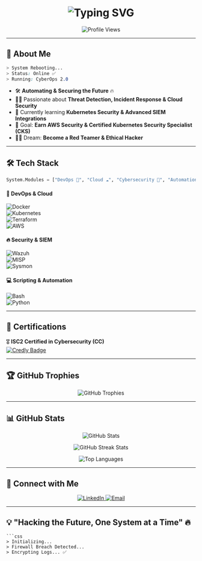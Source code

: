 <h1 align="center">  
  <img src="https://readme-typing-svg.herokuapp.com?font=Orbitron&size=28&duration=3500&color=0FF0FC&center=true&vCenter=true&multiline=true&width=500&height=80&lines=%F0%9F%9A%80+Hello%2C+I+am+Vannaboth+%F0%9F%91%8B;DevOps+%26+Cybersecurity+Engineer+%F0%9F%94%90;Automating+%26+Securing+the+Future+%E2%9A%A1" alt="Typing SVG">
</h1>

<p align="center">
  <img src="https://komarev.com/ghpvc/?username=Mr-STARK22&label=Profile%20Views&color=cyan&style=flat-square" alt="Profile Views">
</p>

---

## 🌌 **About Me**  

```css
> System Rebooting...   
> Status: Online ✅   
> Running: CyberOps 2.0   
```

- 🛠️ **Automating & Securing the Future** 🔥  
- 🕵️‍♂️ Passionate about **Threat Detection, Incident Response & Cloud Security**  
- 🚀 Currently learning **Kubernetes Security & Advanced SIEM Integrations**  
- 🎯 Goal: **Earn AWS Security & Certified Kubernetes Security Specialist (CKS)**  
- 🏴‍☠️ Dream: **Become a Red Teamer & Ethical Hacker**  

---

## 🛠 **Tech Stack**  
```python
System.Modules = ["DevOps 🚀", "Cloud ☁️", "Cybersecurity 🔐", "Automation 🤖"]
```

#### 🚀 **DevOps & Cloud**  
![Docker](https://img.shields.io/badge/Docker-0FF0FC?style=for-the-badge&logo=docker&logoColor=black)  
![Kubernetes](https://img.shields.io/badge/Kubernetes-00FFD1?style=for-the-badge&logo=kubernetes&logoColor=black)  
![Terraform](https://img.shields.io/badge/Terraform-7F00FF?style=for-the-badge&logo=terraform&logoColor=white)  
![AWS](https://img.shields.io/badge/AWS-FFAA00?style=for-the-badge&logo=amazonaws&logoColor=black)  

#### 🔥 **Security & SIEM**  
![Wazuh](https://img.shields.io/badge/Wazuh-0FF0FC?style=for-the-badge&logo=wazuh&logoColor=black)  
![MISP](https://img.shields.io/badge/MISP-FF007F?style=for-the-badge&logo=misp&logoColor=white)  
![Sysmon](https://img.shields.io/badge/Sysmon-7D00FF?style=for-the-badge&logo=windows&logoColor=black)  

#### 💻 **Scripting & Automation**  
![Bash](https://img.shields.io/badge/Bash-4EAA25?style=for-the-badge&logo=gnubash&logoColor=black)  
![Python](https://img.shields.io/badge/Python-FFD700?style=for-the-badge&logo=python&logoColor=black)  

---

## 🏅 **Certifications**  

🎖️ **ISC2 Certified in Cybersecurity (CC)**  
[![Credly Badge](https://images.credly.com/size/140x140/images/4475edec-9c6c-4f2c-a8fd-26001739fdec.png)](https://www.credly.com/badges/4475edec-9c6c-4f2c-a8fd-26001739fdec/public_url)  

---

## 🏆 **GitHub Trophies**  

<p align="center">
  <img src="https://github-profile-trophy.vercel.app/?username=Mr-STARK22&theme=matrix&no-frame=true&margin-w=15&margin-h=15" alt="GitHub Trophies">
</p>

---

## 📊 **GitHub Stats**  

<p align="center">
  <img src="https://github-readme-stats.vercel.app/api?username=Mr-STARK22&show_icons=true&theme=radical&count_private=true" alt="GitHub Stats">
</p>

<p align="center">
  <img src="https://github-readme-streak-stats.herokuapp.com/?user=Mr-STARK22&theme=tokyonight" alt="GitHub Streak Stats">
</p>

<p align="center">
  <img src="https://github-readme-stats.vercel.app/api/top-langs/?username=Mr-STARK22&layout=compact&theme=tokyonight" alt="Top Languages">
</p>

---

## 📡 **Connect with Me**  

<p align="center">
  <a href="https://www.linkedin.com/in/meng-vannaboth-65150228b/" target="_blank">
    <img src="https://img.shields.io/badge/LinkedIn-0077B5?style=for-the-badge&logo=linkedin&logoColor=black" alt="LinkedIn">
  </a>
  <a href="mailto:vannaboth90@gmail.com">
    <img src="https://img.shields.io/badge/Email-D14836?style=for-the-badge&logo=gmail&logoColor=black" alt="Email">
  </a>
</p>

---

## 💡 **"Hacking the Future, One System at a Time"** 🔥  

```
```css
> Initializing...   
> Firewall Breach Detected...   
> Encrypting Logs... ✅   
```
